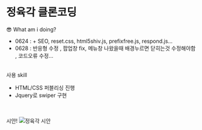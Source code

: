 <h1>정육각 클론코딩</h1>

😎 What am i doing?

- 0624 : + SEO, reset.css, html5shiv.js, prefixfree.js, respond.js...<br>
- 0628 : 반응형 수정 , 팝업창 fix, 메뉴창 나왔을때 배경누르면 닫히는것 수정해야함 , 코드오류 수정...
<br><br>

사용 skill
 - HTML/CSS 퍼블리싱 진행 
 - Jquery로 swiper 구현
<br><br><br>

시안!
![정육각 시안](https://user-images.githubusercontent.com/83911617/175537609-828e28ac-e134-4b7f-ba6e-60f70fc1ce7b.png)
